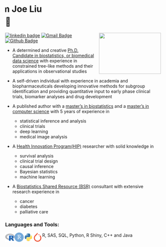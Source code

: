<h1><marquee behavior="scroll" direction="right">Hey there, I'm Joe Liu</marquee>👋</h1><img align="right" width="200" height="133" src="https://biostat.wiscweb.wisc.edu/wp-content/uploads/sites/1008/2020/10/Joe-Liu-600x400.png">

[![linkedin badge](https://github.com/gauravghongde/social-icons/blob/master/SVG/Color/LinkedIN.svg)](https://www.linkedin.com/in/yingzhouliu)
[![Gmail Badge](https://github.com/gauravghongde/social-icons/blob/master/SVG/Color/Gmail.svg)](mailto:yingzhou6666@gmail.com)
[![Github Badge](https://raw.githubusercontent.com/gauravghongde/social-icons/master/SVG/Color/Github.svg)](https://github.com/yzliu1995)

- A determined and creative <a  href="https://biostat.wiscweb.wisc.edu">Ph.D. Candidate in biostatistics, or biomedical data science</a> with experience in constrained tree-like methods and their applications in observational studies

- A self-driven individual with experience in academia and biopharmaceuticals developing innovative methods for subgroup identification and providing quantitative input to early phase clinical trials, biomarker analyses and drug development

- A published author with a <a  href="https://biostat.duke.edu/education-and-training/master-biostatistics">master’s in biostatistics</a> and a <a  href="https://www.cs.wisc.edu/our-graduate-degrees-programs/">master’s in computer science</a> with 5 years of experience in       
  - statistical inference and analysis
  - clinical trials
  - deep learning
  - medical image analysis
  
- A <a  href="https://hip.wisc.edu">Health Innovation Program(HIP)</a> researcher with solid knowledge in 
  - survival analysis
  - clinical trial design
  - causal inference
  - Bayesian statistics
  - machine learning
  
- A <a  href="https://cancer.wisc.edu/research/resources/bsr/">Biostatistics Shared Resource (BSR)</a> consultant with extensive research experience in 
  - cancer
  - diabetes
  - palliative care

<h3 align="left">Languages and Tools:</h3>
R, SAS, SQL, Python, R Shiny, C++ and Java
<img align="left" src="https://github.com/devicons/devicon/blob/master/icons/r/r-original.svg", width = "30px"><img align="left" src="https://github.com/devicons/devicon/blob/master/icons/rstudio/rstudio-original.svg", width = "30px"><img align="left" src="https://github.com/devicons/devicon/blob/master/icons/python/python-original.svg", width = "30px"><img align="left" src="https://github.com/devicons/devicon/blob/master/icons/pytorch/pytorch-original.svg", width = "30px">
